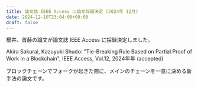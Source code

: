 ```yaml
---
title: 論文誌 IEEE Access に論文採録決定 (2024年 12月)
date: 2024-12-10T23:04:00+09:00
draft: false
---
```

櫻井、首藤の論文が論文誌 IEEE Access に採録決定しました。

Akira Sakurai, Kazuyuki Shudo:
"Tie-Breaking Rule Based on Partial Proof of Work in a Blockchain",
IEEE Access, Vol.12, 2024年年 (accepted)

ブロックチェーンでフォークが起きた際に、メインのチェーンを一意に決める新手法の論文です。
